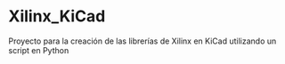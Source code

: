 # Xilinx_KiCad
 Proyecto para la creación de las librerías de Xilinx en KiCad utilizando un script en Python
